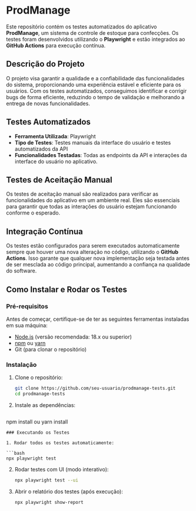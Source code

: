 # ProdManage

Este repositório contém os testes automatizados do aplicativo **ProdManage**, um sistema de controle de estoque para confecções. Os testes foram desenvolvidos utilizando o **Playwright** e estão integrados ao **GitHub Actions** para execução contínua.

## Descrição do Projeto

O projeto visa garantir a qualidade e a confiabilidade das funcionalidades do sistema, proporcionando uma experiência estável e eficiente para os usuários. Com os testes automatizados, conseguimos identificar e corrigir bugs de forma eficiente, reduzindo o tempo de validação e melhorando a entrega de novas funcionalidades.

## Testes Automatizados

- **Ferramenta Utilizada**: Playwright
- **Tipo de Testes**: Testes manuais da interface do usuário e testes automatizados da API
- **Funcionalidades Testadas**: Todas as endpoints da API e interações da interface do usuário no aplicativo.

## Testes de Aceitação Manual

Os testes de aceitação manual são realizados para verificar as funcionalidades do aplicativo em um ambiente real. Eles são essenciais para garantir que todas as interações do usuário estejam funcionando conforme o esperado. 

## Integração Contínua

Os testes estão configurados para serem executados automaticamente sempre que houver uma nova alteração no código, utilizando o **GitHub Actions**. Isso garante que qualquer nova implementação seja testada antes de ser mesclada ao código principal, aumentando a confiança na qualidade do software.

## Como Instalar e Rodar os Testes

### Pré-requisitos

Antes de começar, certifique-se de ter as seguintes ferramentas instaladas em sua máquina:

- [Node.js](https://nodejs.org/) (versão recomendada: 18.x ou superior)  
- [npm](https://www.npmjs.com/) ou [yarn](https://yarnpkg.com/)  
- Git (para clonar o repositório)

### Instalação

1. Clone o repositório:

   ```bash
   git clone https://github.com/seu-usuario/prodmanage-tests.git
   cd prodmanage-tests
   ```

2. Instale as dependências:

   ```bash
  npm install
   ou
  yarn install
   ```
### Executando os Testes

1. Rodar todos os testes automaticamente:

   ```bash
   npx playwright test
   ```

2. Rodar testes com UI (modo interativo):

   ```bash
   npx playwright test --ui
   ```

3. Abrir o relatório dos testes (após execução):

   ```bash
   npx playwright show-report
   ```
